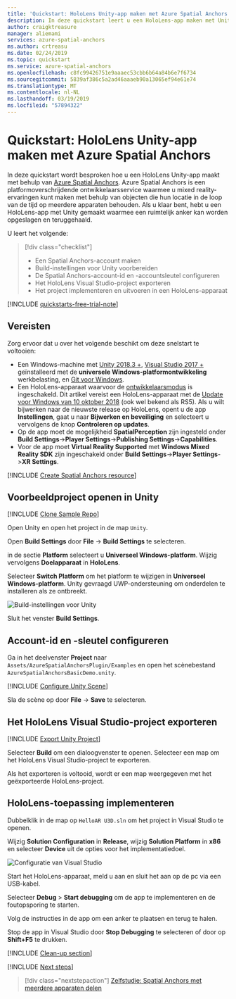 ```yaml
---
title: 'Quickstart: HoloLens Unity-app maken met Azure Spatial Anchors | Microsoft Docs'
description: In deze quickstart leert u een HoloLens-app maken met Unity en met behulp van Spatial Anchors.
author: craigktreasure
manager: aliemami
services: azure-spatial-anchors
ms.author: crtreasu
ms.date: 02/24/2019
ms.topic: quickstart
ms.service: azure-spatial-anchors
ms.openlocfilehash: c8fc99426751e9aaaec53cbb6b64a84b6e7f6734
ms.sourcegitcommit: 5839af386c5a2ad46aaaeb90a13065ef94e61e74
ms.translationtype: MT
ms.contentlocale: nl-NL
ms.lasthandoff: 03/19/2019
ms.locfileid: "57894322"
---
```

# <a name="quickstart-create-a-hololens-unity-app-using-azure-spatial-anchors"></a>Quickstart: HoloLens Unity-app maken met Azure Spatial Anchors

In deze quickstart wordt besproken hoe u een HoloLens Unity-app maakt met behulp van [Azure Spatial Anchors](../overview.md). Azure Spatial Anchors is een platformoverschrijdende ontwikkelaarsservice waarmee u mixed reality-ervaringen kunt maken met behulp van objecten die hun locatie in de loop van de tijd op meerdere apparaten behouden. Als u klaar bent, hebt u een HoloLens-app met Unity gemaakt waarmee een ruimtelijk anker kan worden opgeslagen en teruggehaald.

U leert het volgende:

> [!div class="checklist"]
> * Een Spatial Anchors-account maken
> * Build-instellingen voor Unity voorbereiden
> * De Spatial Anchors-account-id en -accountsleutel configureren
> * Het HoloLens Visual Studio-project exporteren
> * Het project implementeren en uitvoeren in een HoloLens-apparaat

[!INCLUDE [quickstarts-free-trial-note](../../../includes/quickstarts-free-trial-note.md)]

## <a name="prerequisites"></a>Vereisten

Zorg ervoor dat u over het volgende beschikt om deze snelstart te voltooien:

- Een Windows-machine met <a href="https://unity3d.com/get-unity/download" target="_blank">Unity 2018.3 +</a>, <a href="https://www.visualstudio.com/downloads/" target="_blank">Visual Studio 2017 +</a> geïnstalleerd met de **universele Windows-platformontwikkeling** werkbelasting, en <a href="https://git-scm.com/download/win" target="_blank">Git voor Windows</a>.
- Een HoloLens-apparaat waarvoor de [ontwikkelaarsmodus](https://docs.microsoft.com/windows/mixed-reality/using-visual-studio) is ingeschakeld. Dit artikel vereist een HoloLens-apparaat met de [Update voor Windows van 10 oktober 2018](https://docs.microsoft.com/en-us/windows/mixed-reality/release-notes-october-2018) (ook wel bekend als RS5). Als u wilt bijwerken naar de nieuwste release op HoloLens, opent u de app **Instellingen**, gaat u naar **Bijwerken en beveiliging** en selecteert u vervolgens de knop **Controleren op updates**.
- Op de app moet de mogelijkheid **SpatialPerception** zijn ingesteld onder **Build Settings**->**Player Settings**->**Publishing Settings**->**Capabilities**.
- Voor de app moet **Virtual Reality Supported** met **Windows Mixed Reality SDK** zijn ingeschakeld onder **Build Settings**->**Player Settings**->**XR Settings**.

[!INCLUDE [Create Spatial Anchors resource](../../../includes/spatial-anchors-get-started-create-resource.md)]

## <a name="open-the-sample-project-in-unity"></a>Voorbeeldproject openen in Unity

[!INCLUDE [Clone Sample Repo](../../../includes/spatial-anchors-clone-sample-repository.md)]

Open Unity en open het project in de map `Unity`.

Open **Build Settings** door **File** -> **Build Settings** te selecteren.

in de sectie **Platform** selecteert u **Universeel Windows-platform**. Wijzig vervolgens **Doelapparaat** in **HoloLens**.

Selecteer **Switch Platform** om het platform te wijzigen in **Universeel Windows-platform**. Unity gevraagd UWP-ondersteuning om onderdelen te installeren als ze ontbreekt.

![Build-instellingen voor Unity](./media/get-started-unity-hololens/unity-build-settings.png)

Sluit het venster **Build Settings**.

## <a name="configure-account-identifier-and-key"></a>Account-id en -sleutel configureren

Ga in het deelvenster **Project** naar `Assets/AzureSpatialAnchorsPlugin/Examples` en open het scènebestand `AzureSpatialAnchorsBasicDemo.unity`.

[!INCLUDE [Configure Unity Scene](../../../includes/spatial-anchors-unity-configure-scene.md)]

Sla de scène op door **File** -> **Save** te selecteren.

## <a name="export-the-hololens-visual-studio-project"></a>Het HoloLens Visual Studio-project exporteren

[!INCLUDE [Export Unity Project](../../../includes/spatial-anchors-unity-export-project-snip.md)]

Selecteer **Build** om een dialoogvenster te openen. Selecteer een map om het HoloLens Visual Studio-project te exporteren.

Als het exporteren is voltooid, wordt er een map weergegeven met het geëxporteerde HoloLens-project.

## <a name="deploy-the-hololens-application"></a>HoloLens-toepassing implementeren

Dubbelklik in de map op `HelloAR U3D.sln` om het project in Visual Studio te openen.

Wijzig **Solution Configuration** in **Release**, wijzig **Solution Platform** in **x86** en selecteer **Device** uit de opties voor het implementatiedoel.

![Configuratie van Visual Studio](./media/get-started-unity-hololens/visual-studio-configuration.png)

Start het HoloLens-apparaat, meld u aan en sluit het aan op de pc via een USB-kabel.

Selecteer **Debug** > **Start debugging** om de app te implementeren en de foutopsporing te starten.

Volg de instructies in de app om een anker te plaatsen en terug te halen.

Stop de app in Visual Studio door **Stop Debugging** te selecteren of door op **Shift+F5** te drukken.

[!INCLUDE [Clean-up section](../../../includes/clean-up-section-portal.md)]

[!INCLUDE [Next steps](../../../includes/spatial-anchors-quickstarts-nextsteps.md)]

> [!div class="nextstepaction"]
> [Zelfstudie: Spatial Anchors met meerdere apparaten delen](../tutorials/tutorial-share-anchors-across-devices.md)
